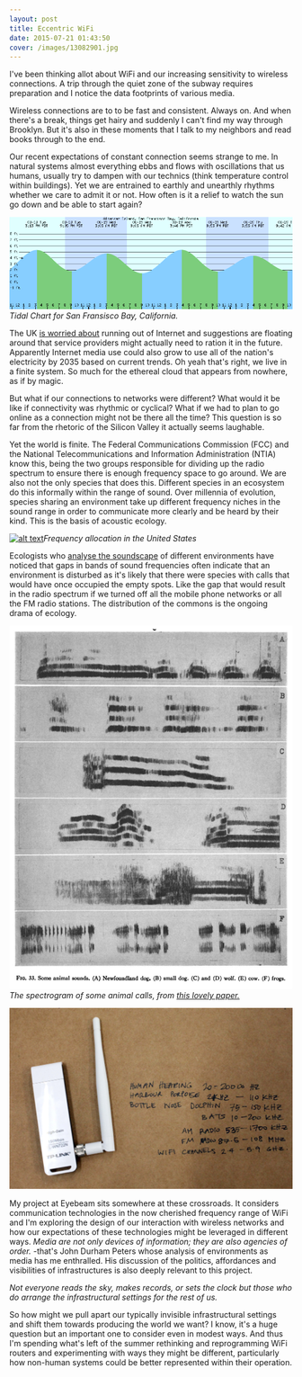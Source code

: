```yaml
---
layout: post
title: Eccentric WiFi
date: 2015-07-21 01:43:50
cover: /images/13082901.jpg
---
```


I've been thinking allot about WiFi and our increasing sensitivity to wireless connections. A trip through the quiet zone of the subway requires preparation and I notice the data footprints of various media.

Wireless connections are to to be fast and consistent. Always on. And when there's a break, things get hairy and suddenly I can't find my way through Brooklyn. But it's also in these moments that I talk to my neighbors and read books through to the end.

Our recent expectations of constant connection seems strange to me. In natural systems almost everything ebbs and flows with oscillations that us humans, usually try to dampen with our technics (think temperature control within buildings). Yet we are entrained to earthly and unearthly rhythms whether we care to admit it or not. How often is it a relief to watch the sun go down and be able to start again?

<img src="https://github.com/eccentricengineering/eccentricengineering.github.io/blob/master/images/work1/tidalChart.png?raw=true" alt="alt text" width="600px">  _Tidal Chart for San Fransisco Bay, California._

The UK [is worried about](https://www.newscientist.com/article/dn27536-the-internet-is-running-out-of-room-but-we-can-save-it/) running out of Internet and suggestions are floating around that service providers might actually need to ration it in the future. Apparently Internet media use could also grow to use all of the nation's electricity by 2035 based on current trends. Oh yeah that's right, we live in a finite system. So much for the ethereal cloud that appears from nowhere, as if by magic.

But what if our connections to networks were different? What would it be like if connectivity was rhythmic or cyclical? What if we had to plan
to go online as a connection might not be there all the time? This question is so far from the rhetoric of the Silicon Valley it actually seems laughable.

Yet the world is finite. The Federal Communications Commission (FCC) and the National Telecommunications and Information Administration (NTIA) know this, being the two groups responsible for dividing up the radio spectrum to ensure there is enough frequency space to go around. We are also not the only species that does this. Different species in an ecosystem do this informally within the range of sound. Over millennia of evolution, species sharing an environment take up different frequency niches in the sound range in order to communicate more clearly and be heard by their kind. This is the basis of acoustic ecology.  

[<img src="https://github.com/eccentricengineering/eccentricengineering.github.io/blob/master/images/work1/spectrum.jpg?raw=true" alt="alt text" width="600px">](http://www.ntia.doc.gov/page/2011/united-states-frequency-allocation-chart)_Frequency allocation in the United States_

Ecologists who [analyse the soundscape](https://en.wikipedia.org/wiki/Soundscape_ecology) of different environments have noticed that gaps in bands of sound frequencies often indicate that an environment is disturbed as it's likely that there were species with calls that would have once occupied the empty spots. Like the gap that would result in the radio spectrum if we turned off all the mobile phone networks or all the FM radio stations. The distribution of the commons is the ongoing drama of ecology.

<img src="https://github.com/eccentricengineering/eccentricengineering.github.io/blob/master/images/work1/spectogram.jpg?raw=true" alt="alt text" width="600px"> _The spectrogram of some animal calls, from  [this lovely paper.](http://scitation.aip.org.wwwproxy0.library.unsw.edu.au/docserver/fulltext/asa/journal/jasa/18/1/1.1916342.pdf?expires=1440103316&id=id&accname=2102710&checksum=EA08B894887C7BDDF00AF008BD09D84C)_

<img src="https://github.com/eccentricengineering/eccentricengineering.github.io/blob/master/images/work1/frequencies.jpg?raw=true" alt="alt text" width="600px">  

My project at Eyebeam sits somewhere at these crossroads. It considers communication technologies in the now cherished frequency range of WiFi and I'm exploring the design of our interaction with wireless networks and how our expectations of these technologies might be leveraged in different ways. _Media are not only devices of information; they are also agencies of order._ -that's John Durham Peters whose analysis of environments as media has me enthralled. His discussion of the politics, affordances and visibilities of infrastructures is also deeply relevant to this project.

_Not everyone reads the sky, makes records, or sets the clock but those who do arrange the infrastructural settings for the rest of us._  

So how might we pull apart our typically invisible infrastructural settings and shift them towards producing the world we want? I know, it's a huge question but an important one to consider even in modest ways. And thus I'm spending what's left of the summer rethinking and reprogramming WiFi routers and experimenting with ways they might be different, particularly how non-human systems could be better represented within their operation.

